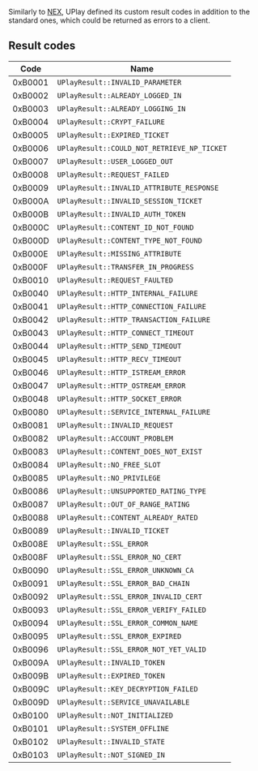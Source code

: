 Similarly to [NEX](https://github.com/kinnay/NintendoClients/blob/71fe4d65befb5a49874d09a711e1c121a641575e/nintendo/nex/errors.py), UPlay defined its custom result codes in addition to the standard ones, which could be returned as errors to a client.

## Result codes

| Code | Name |
|---|---|
| 0xB0001 | `UPlayResult::INVALID_PARAMETER` |
| 0xB0002 | `UPlayResult::ALREADY_LOGGED_IN` |
| 0xB0003 | `UPlayResult::ALREADY_LOGGING_IN` |
| 0xB0004 | `UPlayResult::CRYPT_FAILURE` |
| 0xB0005 | `UPlayResult::EXPIRED_TICKET` |
| 0xB0006 | `UPlayResult::COULD_NOT_RETRIEVE_NP_TICKET` |
| 0xB0007 | `UPlayResult::USER_LOGGED_OUT` |
| 0xB0008 | `UPlayResult::REQUEST_FAILED` |
| 0xB0009 | `UPlayResult::INVALID_ATTRIBUTE_RESPONSE` |
| 0xB000A | `UPlayResult::INVALID_SESSION_TICKET` |
| 0xB000B | `UPlayResult::INVALID_AUTH_TOKEN` |
| 0xB000C | `UPlayResult::CONTENT_ID_NOT_FOUND` |
| 0xB000D | `UPlayResult::CONTENT_TYPE_NOT_FOUND` |
| 0xB000E | `UPlayResult::MISSING_ATTRIBUTE` |
| 0xB000F | `UPlayResult::TRANSFER_IN_PROGRESS` |
| 0xB0010 | `UPlayResult::REQUEST_FAULTED` |
| 0xB0040 | `UPlayResult::HTTP_INTERNAL_FAILURE` |
| 0xB0041 | `UPlayResult::HTTP_CONNECTION_FAILURE` |
| 0xB0042 | `UPlayResult::HTTP_TRANSACTION_FAILURE` |
| 0xB0043 | `UPlayResult::HTTP_CONNECT_TIMEOUT` |
| 0xB0044 | `UPlayResult::HTTP_SEND_TIMEOUT` |
| 0xB0045 | `UPlayResult::HTTP_RECV_TIMEOUT` |
| 0xB0046 | `UPlayResult::HTTP_ISTREAM_ERROR` |
| 0xB0047 | `UPlayResult::HTTP_OSTREAM_ERROR` |
| 0xB0048 | `UPlayResult::HTTP_SOCKET_ERROR` |
| 0xB0080 | `UPlayResult::SERVICE_INTERNAL_FAILURE` |
| 0xB0081 | `UPlayResult::INVALID_REQUEST` |
| 0xB0082 | `UPlayResult::ACCOUNT_PROBLEM` |
| 0xB0083 | `UPlayResult::CONTENT_DOES_NOT_EXIST` |
| 0xB0084 | `UPlayResult::NO_FREE_SLOT` |
| 0xB0085 | `UPlayResult::NO_PRIVILEGE` |
| 0xB0086 | `UPlayResult::UNSUPPORTED_RATING_TYPE` |
| 0xB0087 | `UPlayResult::OUT_OF_RANGE_RATING` |
| 0xB0088 | `UPlayResult::CONTENT_ALREADY_RATED` |
| 0xB0089 | `UPlayResult::INVALID_TICKET` |
| 0xB008E | `UPlayResult::SSL_ERROR` |
| 0xB008F | `UPlayResult::SSL_ERROR_NO_CERT` |
| 0xB0090 | `UPlayResult::SSL_ERROR_UNKNOWN_CA` |
| 0xB0091 | `UPlayResult::SSL_ERROR_BAD_CHAIN` |
| 0xB0092 | `UPlayResult::SSL_ERROR_INVALID_CERT` |
| 0xB0093 | `UPlayResult::SSL_ERROR_VERIFY_FAILED` |
| 0xB0094 | `UPlayResult::SSL_ERROR_COMMON_NAME` |
| 0xB0095 | `UPlayResult::SSL_ERROR_EXPIRED` |
| 0xB0096 | `UPlayResult::SSL_ERROR_NOT_YET_VALID` |
| 0xB009A | `UPlayResult::INVALID_TOKEN` |
| 0xB009B | `UPlayResult::EXPIRED_TOKEN` |
| 0xB009C | `UPlayResult::KEY_DECRYPTION_FAILED` |
| 0xB009D | `UPlayResult::SERVICE_UNAVAILABLE` |
| 0xB0100 | `UPlayResult::NOT_INITIALIZED` |
| 0xB0101 | `UPlayResult::SYSTEM_OFFLINE` |
| 0xB0102 | `UPlayResult::INVALID_STATE` |
| 0xB0103 | `UPlayResult::NOT_SIGNED_IN` |
